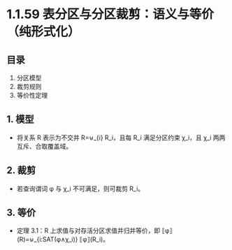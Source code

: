 # 1.1.59 表分区与分区裁剪：语义与等价（纯形式化）

## 目录

1. 分区模型
2. 裁剪规则
3. 等价性定理

## 1. 模型

- 将关系 R 表示为不交并 R=⊎_{i} R_i，且每 R_i 满足分区约束 χ_i，且 χ_i 两两互斥、合取覆盖域。

## 2. 裁剪

- 若查询谓词 φ 与 χ_i 不可满足，则可裁剪 R_i。

## 3. 等价

- 定理 3.1：R 上求值与对存活分区求值并归并等价，即 ⟦φ⟧(R)=⊎_{i:SAT(φ∧χ_i)} ⟦φ⟧(R_i)。
